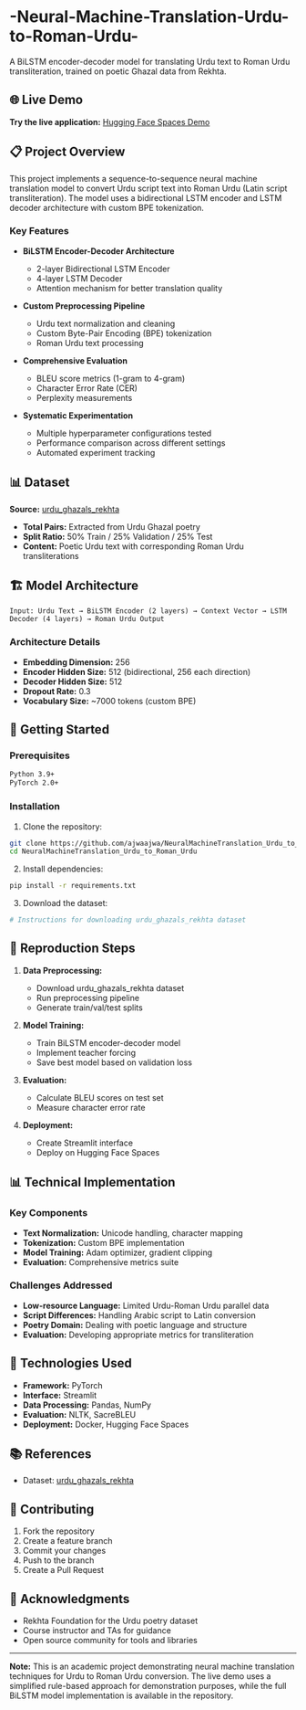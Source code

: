 # -Neural-Machine-Translation-Urdu-to-Roman-Urdu-

A BiLSTM encoder-decoder model for translating Urdu text to Roman Urdu transliteration, trained on poetic Ghazal data from Rekhta.

## 🌐 Live Demo

**Try the live application:** [Hugging Face Spaces Demo](https://huggingface.co/spaces/ajwaajwa/NeuralMachineTranslation_Urdu_to_Roman_Urdu)

## 📋 Project Overview

This project implements a sequence-to-sequence neural machine translation model to convert Urdu script text into Roman Urdu (Latin script transliteration). The model uses a bidirectional LSTM encoder and LSTM decoder architecture with custom BPE tokenization.

### Key Features

- **BiLSTM Encoder-Decoder Architecture**
  - 2-layer Bidirectional LSTM Encoder
  - 4-layer LSTM Decoder
  - Attention mechanism for better translation quality

- **Custom Preprocessing Pipeline**
  - Urdu text normalization and cleaning
  - Custom Byte-Pair Encoding (BPE) tokenization
  - Roman Urdu text processing

- **Comprehensive Evaluation**
  - BLEU score metrics (1-gram to 4-gram)
  - Character Error Rate (CER)
  - Perplexity measurements

- **Systematic Experimentation**
  - Multiple hyperparameter configurations tested
  - Performance comparison across different settings
  - Automated experiment tracking

## 📊 Dataset

**Source:** [urdu_ghazals_rekhta](https://github.com/amir9ume/urdu_ghazals_rekhta)

- **Total Pairs:** Extracted from Urdu Ghazal poetry
- **Split Ratio:** 50% Train / 25% Validation / 25% Test
- **Content:** Poetic Urdu text with corresponding Roman Urdu transliterations

## 🏗️ Model Architecture

```
Input: Urdu Text → BiLSTM Encoder (2 layers) → Context Vector → LSTM Decoder (4 layers) → Roman Urdu Output
```

### Architecture Details

- **Embedding Dimension:** 256
- **Encoder Hidden Size:** 512 (bidirectional, 256 each direction)
- **Decoder Hidden Size:** 512
- **Dropout Rate:** 0.3
- **Vocabulary Size:** ~7000 tokens (custom BPE)

## 🚀 Getting Started

### Prerequisites

```bash
Python 3.9+
PyTorch 2.0+
```

### Installation

1. Clone the repository:
```bash
git clone https://github.com/ajwaajwa/NeuralMachineTranslation_Urdu_to_Roman_Urdu
cd NeuralMachineTranslation_Urdu_to_Roman_Urdu
```

2. Install dependencies:
```bash
pip install -r requirements.txt
```

3. Download the dataset:
```bash
# Instructions for downloading urdu_ghazals_rekhta dataset
```

## 🧪 Reproduction Steps

1. **Data Preprocessing:**
   - Download urdu_ghazals_rekhta dataset
   - Run preprocessing pipeline
   - Generate train/val/test splits

2. **Model Training:**
   - Train BiLSTM encoder-decoder model
   - Implement teacher forcing
   - Save best model based on validation loss

3. **Evaluation:**
   - Calculate BLEU scores on test set
   - Measure character error rate
     
4. **Deployment:**
   - Create Streamlit interface
   - Deploy on Hugging Face Spaces

## 📊 Technical Implementation

### Key Components

- **Text Normalization:** Unicode handling, character mapping
- **Tokenization:** Custom BPE implementation
- **Model Training:** Adam optimizer, gradient clipping
- **Evaluation:** Comprehensive metrics suite

### Challenges Addressed

- **Low-resource Language:** Limited Urdu-Roman Urdu parallel data
- **Script Differences:** Handling Arabic script to Latin conversion
- **Poetry Domain:** Dealing with poetic language and structure
- **Evaluation:** Developing appropriate metrics for transliteration

## 🔧 Technologies Used

- **Framework:** PyTorch
- **Interface:** Streamlit
- **Data Processing:** Pandas, NumPy
- **Evaluation:** NLTK, SacreBLEU
- **Deployment:** Docker, Hugging Face Spaces

## 📚 References

- Dataset: [urdu_ghazals_rekhta](https://github.com/amir9ume/urdu_ghazals_rekhta)

## 🤝 Contributing

1. Fork the repository
2. Create a feature branch
3. Commit your changes
4. Push to the branch
5. Create a Pull Request


## 🙏 Acknowledgments

- Rekhta Foundation for the Urdu poetry dataset
- Course instructor and TAs for guidance
- Open source community for tools and libraries

---

**Note:** This is an academic project demonstrating neural machine translation techniques for Urdu to Roman Urdu conversion. The live demo uses a simplified rule-based approach for demonstration purposes, while the full BiLSTM model implementation is available in the repository.

